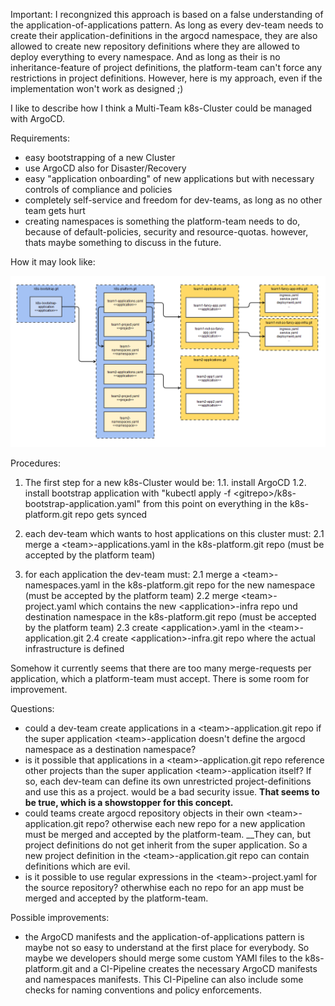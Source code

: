 Important: I recongnized this approach is based on a false understanding of the application-of-applications pattern. As long as every dev-team needs to create their application-definitions in the argocd namespace, they are also allowed to create new repository definitions where they are allowed to deploy everything to every namespace. And as long as their is no inheritance-feature of project definitions, the platform-team can't force any restrictions in project definitions. However, here is my approach, even if the implementation won't work as designed ;) 



I like to describe how I think a Multi-Team k8s-Cluster could be managed with ArgoCD.

Requirements:

- easy bootstrapping of a new Cluster
- use ArgoCD also for Disaster/Recovery
- easy "application onboarding" of new applications but with necessary controls of compliance and policies
- completely self-service and freedom for dev-teams, as long as no other team gets hurt
- creating namespaces is something the platform-team needs to do, because of default-policies, security and resource-quotas. however, thats maybe something to discuss in the future.

How it may look like:

![argocd structure](/argocd_objects_repos.png?raw=true "argocd structure")

Procedures:

1. The first step for a new k8s-Cluster would be:
  1.1. install ArgoCD
  1.2. install bootstrap application with "kubectl apply -f \<gitrepo\>/k8s-bootstrap-application.yaml"
  from this point on everything in the k8s-platform.git repo gets synced
  
2. each dev-team which wants to host applications on this cluster must:
  2.1 merge a \<team\>-applications.yaml in the k8s-platform.git repo (must be accepted by the platform team)
  
3. for each application the dev-team must:
  2.1 merge a \<team\>-namespaces.yaml in the k8s-platform.git repo for the new namespace (must be accepted by the platform team)
  2.2 merge \<team\>-project.yaml which contains the new \<application\>-infra repo und destination namespace in the k8s-platform.git repo  (must be accepted by the platform team)
  2.3 create \<application\>.yaml in the \<team\>-application.git
  2.4 create \<application\>-infra.git repo where the actual infrastructure is defined

Somehow it currently seems that there are too many merge-requests per application, which a platform-team must accept. There is some room for improvement.

Questions:

- could a dev-team create applications in a \<team\>-application.git repo if the super application \<team\>-application doesn't define the argocd namespace as a destination namespace?
- is it possible that applications in a \<team\>-application.git repo reference other projects than the super application \<team\>-application itself? If so, each dev-team can define its own unrestricted project-definitions and use this as a project. would be a bad security issue. __That seems to be true, which is a showstopper for this concept.__
- could teams create argocd repository objects in their own \<team\>-application.git repo? otherwise each new repo for a new application must be merged and accepted by the platform-team. __They can, but project definitions do not get inherit from the super application. So a new project definition in the \<team\>-application.git repo can contain definitions which are evil.
- is it possible to use regular expressions in the \<team\>-project.yaml for the source repository? otherwhise each no repo for an app must be merged and accepted by the platform-team.
  
Possible improvements:

- the ArgoCD manifests and the application-of-applications pattern is maybe not so easy to understand at the first place for everybody. So maybe we developers should merge some custom YAMl files to the k8s-platform.git and a CI-Pipeline creates the necessary ArgoCD manifests and namespaces manifests. This CI-Pipeline can also include some checks for naming conventions and policy enforcements.
